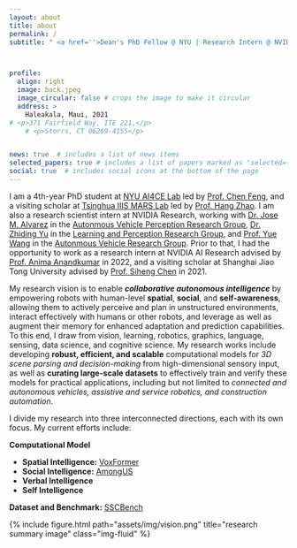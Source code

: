 ```yaml
---
layout: about
title: about
permalink: /
subtitle: " <a href=''>Dean's PhD Fellow @ NYU | Research Intern @ NVIDIA</a>"



profile:
  align: right
  image: back.jpeg
  image_circular: false # crops the image to make it circular
  address: >
    Haleakala, Maui, 2021
# <p>371 Fairfield Way, ITE 221,</p>
    # <p>Storrs, CT 06269-4155</p>


news: true  # includes a list of news items
selected_papers: true # includes a list of papers marked as "selected={true}"
social: true  # includes social icons at the bottom of the page
---
```


<!-- [I am on the job market! Please feel free to contact me if you think I could be a good fit. Thank you :)]() -->

I am a 4th-year PhD student at <a href='https://ai4ce.github.io'>NYU AI4CE Lab</a> led by <a href='https://scholar.google.com/citations?user=YeG8ZM0AAAAJ&hl=en'>Prof. Chen Feng</a>, and a visiting scholar at <a href='http://group.iiis.tsinghua.edu.cn/~marslab/#/'>Tsinghua IIIS MARS Lab</a> led by <a href='https://scholar.google.com/citations?user=DmahiOYAAAAJ'>Prof. Hang Zhao</a>. I am also a research scientist intern at NVIDIA Research, working with <a href='https://scholar.google.com/citations?user=Oyx-_UIAAAAJ&hl=en'>Dr. Jose M. Alvarez</a> in the <a href='https://alvarezlopezjosem.github.io'>Autonmous Vehicle Perception Research Group</a>, <a href='https://scholar.google.com/citations?user=1VI_oYUAAAAJ&hl=en'>Dr. Zhiding Yu</a> in the <a href='https://research.nvidia.com/labs/lpr/'>Learning and Perception Research Group</a>, and <a href='https://scholar.google.com/citations?user=v-AEFIEAAAAJ&hl=en'>Prof. Yue Wang</a> in the <a href='https://nvr-avg.github.io/'>Autonmous Vehicle Research Group</a>. Prior to that, I had the opportunity to work as a research intern at NVIDIA AI Research advised by <a href='https://scholar.google.com/citations?user=bEcLezcAAAAJ&hl=en'>Prof. Anima Anandkumar</a> in 2022, and a visiting scholar at Shanghai Jiao Tong University advised by <a href='https://scholar.google.com/citations?user=W_Q33RMAAAAJ&hl=en'>Prof. Siheng Chen</a> in 2021.  

My research vision is to enable ***collaborative autonomous intelligence*** by empowering robots with human-level **spatial**, **social**, and **self-awareness**, allowing them to actively perceive and plan in unstructured environments, interact effectively with humans or other robots, and leverage as well as augment their memory for enhanced adaptation and prediction capabilities. To this end, I draw from vision, learning, robotics, graphics, language, sensing, data science, and cognitive science. My research works include developing **robust, efficient, and scalable** computational models for *3D scene parsing and decision-making* from high-dimensional sensory input, as well as **curating large-scale datasets** to effectively train and verify these models for practical applications, including but not limited to *connected and autonomous vehicles, assistive and service robotics, and construction automation*.

I divide my research into three interconnected directions, each with its own focus. My current efforts include:
<div class="row">
    <div class="col-sm-5 mt-3 mt-md-0">
      <p> <b>Computational Model</b></p>
    <ul>
    <li><b>Spatial Intelligence:</b>  <a href=''>VoxFormer</a>  </li>
    <li><b>Social Intelligence:</b> <a href=''>AmongUS</a>   </li>
    <li><b>Verbal Intelligence</b> </li>
    <li><b>Self Intelligence</b> </li>
    </ul>
    <p> <b>Dataset and Benchmark:</b> <a href=''>SSCBench</a></p>
    </div>
    <div class="col-sm-7 mt-3 mt-md-3">
        {% include figure.html path="assets/img/vision.png" title="research summary image" class="img-fluid" %}
    </div>
</div>

<!-- <img src="assets/img/research_summary.png" width = "100%" /> -->

<!-- ---
layout: about
title: about
permalink: /
subtitle: <a href='#'>Affiliations</a>. Address. Contacts. Moto. Etc.

profile:
  align: right
  image: prof_pic.jpg
  image_circular: false # crops the image to make it circular
  address: >
    <p>555 your office number</p>
    <p>123 your address street</p>
    <p>Your City, State 12345</p>

news: true  # includes a list of news items
latest_posts: false  # includes a list of the newest posts
selected_papers: true # includes a list of papers marked as "selected={true}"
social: true  # includes social icons at the bottom of the page
---

Write your biography here. Tell the world about yourself. Link to your favorite [subreddit](http://reddit.com). You can put a picture in, too. The code is already in, just name your picture `prof_pic.jpg` and put it in the `img/` folder.

Put your address / P.O. box / other info right below your picture. You can also disable any of these elements by editing `profile` property of the YAML header of your `_pages/about.md`. Edit `_bibliography/papers.bib` and Jekyll will render your [publications page](/al-folio/publications/) automatically.

Link to your social media connections, too. This theme is set up to use [Font Awesome icons](http://fortawesome.github.io/Font-Awesome/) and [Academicons](https://jpswalsh.github.io/academicons/), like the ones below. Add your Facebook, Twitter, LinkedIn, Google Scholar, or just disable all of them. -->

